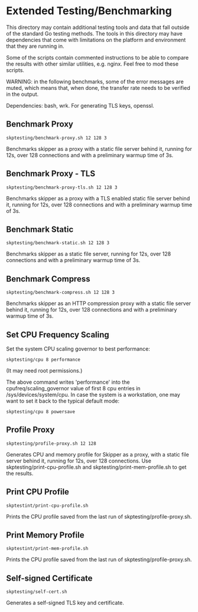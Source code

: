 # Extended Testing/Benchmarking

This directory may contain additional testing tools and data that fall outside of the standard Go testing
methods. The tools in this directory may have dependencies that come with limitations on the platform and
environment that they are running in.

Some of the scripts contain commented instructions to be able to compare the results with other similar
utilities, e.g. nginx. Feel free to mod these scripts.

WARNING: in the following benchmarks, some of the error messages are muted, which means that, when done,
the transfer rate needs to be verified in the output.

Dependencies: bash, wrk. For generating TLS keys, openssl.

## Benchmark Proxy

```
skptesting/benchmark-proxy.sh 12 128 3
```

Benchmarks skipper as a proxy with a static file server behind it, running for 12s, over 128 connections and
with a preliminary warmup time of 3s.

## Benchmark Proxy - TLS

```
skptesting/benchmark-proxy-tls.sh 12 128 3
```

Benchmarks skipper as a proxy with a TLS enabled static file server behind it, running for 12s, over 128
connections and with a preliminary warmup time of 3s.

## Benchmark Static

```
skptesting/benchmark-static.sh 12 128 3
```

Benchmarks skipper as a static file server, running for 12s, over 128 connections and with a preliminary warmup
time of 3s.

## Benchmark Compress

```
skptesting/benchmark-compress.sh 12 128 3
```

Benchmarks skipper as an HTTP compression proxy with a static file server behind it, running for 12s, over 128
connections and with a preliminary warmup time of 3s.

## Set CPU Frequency Scaling

Set the system CPU scaling governor to best performance:

```
skptesting/cpu 8 performance
```

(It may need root permissions.)

The above command writes 'performance' into the cpufreq/scaling_governor value of first 8 cpu entries in
/sys/devices/system/cpu. In case the system is a workstation, one may want to set it back to the typical default
mode:

```
skptesting/cpu 8 powersave
```

## Profile Proxy

```
skptesting/profile-proxy.sh 12 128
```

Generates CPU and memory profile for Skipper as a proxy, with a static file server behind it, running for 12s,
over 128 connections. Use skptesting/print-cpu-profile.sh and skptesting/print-mem-profile.sh to get the
results.

## Print CPU Profile

```
skptestint/print-cpu-profile.sh
```

Prints the CPU profile saved from the last run of skptesting/profile-proxy.sh.

## Print Memory Profile

```
skptestint/print-mem-profile.sh
```

Prints the CPU profile saved from the last run of skptesting/profile-proxy.sh.

## Self-signed Certificate

```
skptesting/self-cert.sh
```

Generates a self-signed TLS key and certificate.
